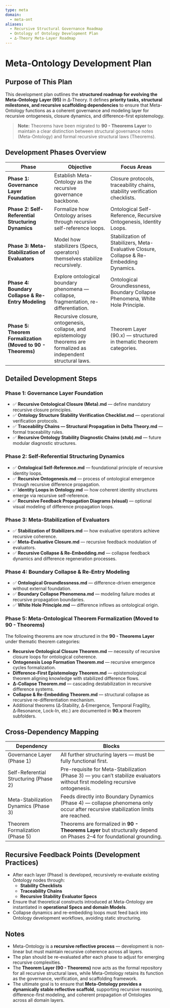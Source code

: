 ```yaml
---
type: meta
domain:
  - meta-ont
aliases:
  - Recursive Structural Governance Roadmap
  - Ontology of Ontology Development Plan
  - ∆‑Theory Meta-Layer Roadmap
---
```


# Meta-Ontology Development Plan

## Purpose of This Plan

This development plan outlines the **structured roadmap for evolving the Meta-Ontology Layer (95)** in ∆‑Theory. It defines **priority tasks, structural milestones, and recursive scaffolding dependencies** to ensure that Meta-Ontology functions as a coherent governance and modeling layer for recursive ontogenesis, closure dynamics, and difference-first epistemology.

> **Note:** Theorems have been migrated to **90 - Theorems Layer** to maintain a clear distinction between structural governance notes (Meta-Ontology) and formal recursive structural laws (Theorems).

## Development Phases Overview

|Phase|Objective|Focus Areas|
|---|---|---|
|**Phase 1: Governance Layer Foundation**|Establish Meta-Ontology as the recursive governance backbone.|Closure protocols, traceability chains, stability verification checklists.|
|**Phase 2: Self-Referential Structuring Dynamics**|Formalize how Ontology arises through recursive self-reference loops.|Ontological Self-Reference, Recursive Ontogenesis, Identity Loops.|
|**Phase 3: Meta-Stabilization of Evaluators**|Model how stabilizers (Specs, operators) themselves stabilize recursively.|Stabilization of Stabilizers, Meta-Evaluative Closure, Collapse & Re-Embedding Dynamics.|
|**Phase 4: Boundary Collapse & Re-Entry Modeling**|Explore ontological boundary phenomena — collapse, fragmentation, re-differentiation.|Ontological Groundlessness, Boundary Collapse Phenomena, White Hole Principle.|
|**Phase 5: Theorem Formalization (Moved to 90 - Theorems)**|Recursive closure, ontogenesis, collapse, and epistemology theorems are formalized as independent structural laws.|Theorem Layer (90.x) — structured in thematic theorem categories.|

## Detailed Development Steps

### **Phase 1: Governance Layer Foundation**
- ✅ **Recursive Ontological Closure (Meta).md** — define mandatory recursive closure principles.
- ✅ **Ontology Structure Stability Verification Checklist.md** — operational verification protocols.
- ✅ **Traceability Chains — Structural Propagation in Delta Theory.md** — formal traceability rules.
- ✅ **Recursive Ontology Stability Diagnostic Chains (stub).md** — future modular diagnostic structures.

### **Phase 2: Self-Referential Structuring Dynamics**
- ✅ **Ontological Self-Reference.md** — foundational principle of recursive identity loops.
- ✅ **Recursive Ontogenesis.md** — process of ontological emergence through recursive difference propagation.
- ✅ **Identity Loops in Ontology.md** — how coherent identity structures emerge via recursive self-reference.
- ✅ **Recursive Feedback Propagation Diagrams (visual)** — optional visual modeling of difference propagation loops.

### **Phase 3: Meta-Stabilization of Evaluators**
- ✅ **Stabilization of Stabilizers.md** — how evaluative operators achieve recursive coherence.
- ✅ **Meta-Evaluative Closure.md** — recursive feedback modulation of evaluators.
- ✅ **Recursive Collapse & Re-Embedding.md** — collapse feedback dynamics and difference regeneration processes.

### **Phase 4: Boundary Collapse & Re-Entry Modeling**
- ✅ **Ontological Groundlessness.md** — difference-driven emergence without external foundation.
- ✅ **Boundary Collapse Phenomena.md** — modeling failure modes at recursive propagation boundaries.
- ✅ **White Hole Principle.md** — difference inflows as ontological origin.

### **Phase 5: Meta-Ontological Theorem Formalization (Moved to 90 - Theorems)**
The following theorems are now structured in the **90 - Theorems Layer** under thematic theorem categories:
- **Recursive Ontological Closure Theorem.md** — necessity of recursive closure loops for ontological coherence.
- **Ontogenesis Loop Formation Theorem.md** — recursive emergence cycles formalization.
- **Difference-First Epistemology Theorem.md** — epistemological theorem aligning knowledge with stabilized difference flows.
- **∆‑Collapse Theorem.md** — cascading destabilization in recursive difference systems.
- **Collapse & Re-Embedding Theorem.md** — structural collapse as recursive re-differentiation mechanism.
- Additional theorems (∆‑Stability, ∆‑Emergence, Temporal Fragility, ∆‑Resonance, Lock-In, etc.) are documented in **90.x** theorem subfolders.

## Cross-Dependency Mapping

|Dependency|Blocks|
|---|---|
|Governance Layer (Phase 1)|All further structuring layers — must be fully functional first.|
|Self-Referential Structuring (Phase 2)|Pre-requisite for Meta-Stabilization (Phase 3) — you can’t stabilize evaluators without first modeling recursive ontogenesis.|
|Meta-Stabilization Dynamics (Phase 3)|Feeds directly into Boundary Dynamics (Phase 4) — collapse phenomena only occur after recursive stabilization limits are reached.|
|Theorem Formalization (Phase 5)|Theorems are formalized in **90 - Theorems Layer** but structurally depend on Phases 2–4 for foundational grounding.|


## Recursive Feedback Points (Development Practices)
- After each layer (Phase) is developed, recursively re-evaluate existing Ontology nodes through:
  - **Stability Checklists**
  - **Traceability Chains**
  - **Recursive Stability Evaluator Specs**
- Ensure that theoretical constructs introduced at Meta-Ontology are instantiated in **operational Specs and domain Models**.
- Collapse dynamics and re-embedding loops must feed back into Ontology development workflows, avoiding static structuring.


## Notes
- Meta-Ontology is a **recursive reflective process** — development is non-linear but must maintain recursive coherence across all layers.
- The plan should be re-evaluated after each phase to adjust for emerging recursive complexities.
- The **Theorem Layer (90 - Theorems)** now acts as the formal repository for all recursive structural laws, while Meta-Ontology retains its function as the governance, verification, and scaffolding framework.
- The ultimate goal is to ensure that **Meta-Ontology provides a dynamically stable reflective scaffold**, supporting recursive reasoning, difference-first modeling, and coherent propagation of Ontologies across all domain layers.